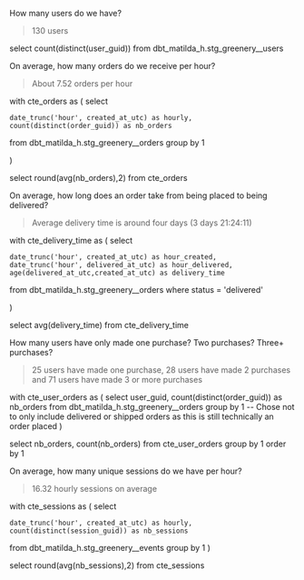 How many users do we have?
> 130 users

select count(distinct(user_guid)) from dbt_matilda_h.stg_greenery__users

On average, how many orders do we receive per hour?
> About 7.52 orders per hour

with cte_orders as ( 
  select 
  
    date_trunc('hour', created_at_utc) as hourly,
    count(distinct(order_guid)) as nb_orders
  
  from dbt_matilda_h.stg_greenery__orders
  group by 1

)

select round(avg(nb_orders),2) from cte_orders

On average, how long does an order take from being placed to being delivered?
> Average delivery time is around four days (3 days 21:24:11)

with cte_delivery_time as ( 
  select 
  
    date_trunc('hour', created_at_utc) as hour_created,
    date_trunc('hour', delivered_at_utc) as hour_delivered,
    age(delivered_at_utc,created_at_utc) as delivery_time
  
  from dbt_matilda_h.stg_greenery__orders
  where status = 'delivered'

)

select avg(delivery_time) from cte_delivery_time

How many users have only made one purchase? Two purchases? Three+ purchases?
> 25 users have made one purchase, 28 users have made 2 purchases and 71 users have made 3 or more purchases

with cte_user_orders as ( 
  select 
    user_guid,
    count(distinct(order_guid)) as nb_orders
  from dbt_matilda_h.stg_greenery__orders
  group by 1
  -- Chose not to only include delivered or shipped orders as this is still technically an order placed
)

select 
  nb_orders,
  count(nb_orders)
from cte_user_orders
group by 1
order by 1

On average, how many unique sessions do we have per hour?
> 16.32 hourly sessions on average

with cte_sessions as ( 
  select 
  
    date_trunc('hour', created_at_utc) as hourly,
    count(distinct(session_guid)) as nb_sessions
  
  from dbt_matilda_h.stg_greenery__events
  group by 1
)

select round(avg(nb_sessions),2) from cte_sessions
